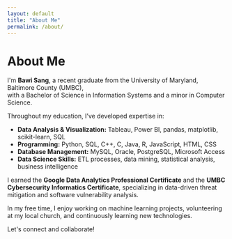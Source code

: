 ```yaml
---
layout: default
title: "About Me"
permalink: /about/
---
```


# About Me

I'm **Bawi Sang**, a recent graduate from the University of Maryland, Baltimore County (UMBC),  
with a Bachelor of Science in Information Systems and a minor in Computer Science.

Throughout my education, I’ve developed expertise in:

- **Data Analysis & Visualization:** Tableau, Power BI, pandas, matplotlib, scikit-learn, SQL
- **Programming:** Python, SQL, C++, C, Java, R, JavaScript, HTML, CSS
- **Database Management:** MySQL, Oracle, PostgreSQL, Microsoft Access
- **Data Science Skills:** ETL processes, data mining, statistical analysis, business intelligence

I earned the **Google Data Analytics Professional Certificate** and the **UMBC Cybersecurity Informatics Certificate**, specializing in data-driven threat mitigation and software vulnerability analysis.

In my free time, I enjoy working on machine learning projects, volunteering at my local church, and continuously learning new technologies.

Let's connect and collaborate!
